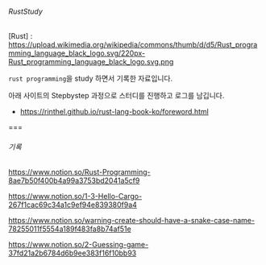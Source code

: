 ###### RustStudy

[Rust] : https://upload.wikimedia.org/wikipedia/commons/thumb/d/d5/Rust_programming_language_black_logo.svg/220px-Rust_programming_language_black_logo.svg.png

`rust programming`을 study 하면서 기록한 자료입니다.

아래 사이트의 Stepbystep 과정으로 스터디를 진행하고 로그를 남깁니다.

- https://rinthel.github.io/rust-lang-book-ko/foreword.html

===

###### 기록

https://www.notion.so/Rust-Programming-8ae7b50f400b4a99a3753bd2041a5cf9

https://www.notion.so/1-3-Hello-Cargo-267f1cac69c34a1c9ef94e839380f9a4

https://www.notion.so/warning-create-should-have-a-snake-case-name-78255011f5554a189f483fa8b74af51e

https://www.notion.so/2-Guessing-game-37fd21a2b6784d6b9ee383f16f10bb93